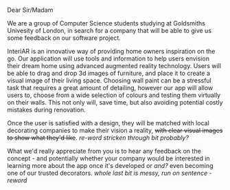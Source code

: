 Dear Sir/Madam

We are a group of Computer Science students studying at Goldsmiths Univesity of London, in search
for a company that will be able to give us some feedback on our software project.

InteriAR is an innovative way of providing home owners inspiration on the go.
Our application will use tools and information to help users envision their dream home
using advanced augmented reality technology. Users will be able to drag and drop 3d images
of furniture, and place it to create a visual image of their living space.
Choosing wall paint can be a stressful task that requires a great amount of detailing, however our app will allow users to,
choose from a wide selection of colours and testing them virtually on their walls. This not only will,
save time, but also avoiding potential costly mistakes during renovation.

Once the user is satisfied with a design, they will be matched with local decorating companies to make their vision a reality,
~~with clear visual images to show what they'd like~~.    _re-word stricken through bit probably?_

What we'd really appreciate from you is to hear any feedback on the concept - and potentially whether your company would be interested
in learning more about the app once it's developed or _and?_ even becoming one of our trusted decorators.
_whole last bit is messy, run on sentence - reword_

